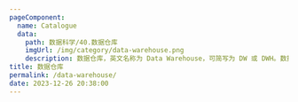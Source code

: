 ```yaml
---
pageComponent: 
  name: Catalogue
  data: 
    path: 数据科学/40.数据仓库
    imgUrl: /img/category/data-warehouse.png
    description: 数据仓库，英文名称为 Data Warehouse，可简写为 DW 或 DWH。数据仓库，是为企业所有级别的决策制定过程，提供所有类型数据支持的战略集合。它是单个数据存储，出于分析性报告和决策支持目的而创建。 为需要业务智能的企业，提供指导业务流程改进、监视时间、成本、质量以及控制。
title: 数据仓库
permalink: /data-warehouse/
date: 2023-12-26 20:38:00
---
```


